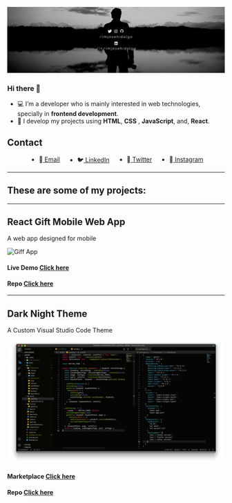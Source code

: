 ![header](./images/readme-header.png)
<!-- ![header](https://raw.githubusercontent.com/ImJoseHidalgo/imjosehidalgo/master/images/readme-header.png) -->

### Hi there 👋

- 💻 I’m a developer who is mainly interested in web technologies, specially in **frontend development**.
- 🔧 I develop my projects using **HTML**, **CSS** , **JavaScript**, and, **React**.
<!-- - I'm currently studying at 💚 **[Henry](https://soyhenry.com)**. -->
## Contact

<style>
  .ul {
    display: flex;
    justify-content: center;
  }
  .li {
    margin: 0 20px;
  }
</style>
<ul class="ul">
  <li class="li">📩<a href=""> Email</a></li>
  <li class="li">🐦<a href=""> LinkedIn</a></li>
  <li class="li">💼<a href=""> Twitter</a></li>
  <li class="li">📸<a href=""> Instagram</a></li>
</ul>

---

## These are some of my projects:

---

## React Gift Mobile Web App
A web app designed for mobile

![Giff App](https://repository-images.githubusercontent.com/317066963/23376800-4bf0-11eb-82c4-044ecde992f3)

#### Live Demo [Click here](https://gif9.netlify.app)
#### Repo [Click here](https://github.com/ImJoseHidalgo/giffApp)

---

## Dark Night Theme 
A Custom Visual Studio Code Theme

![Giff App](https://raw.githubusercontent.com/ImJoseHidalgo/vscode-dark-night/main/resources/Dark-Night-Theme-Preview.png)

#### Marketplace [Click here](https://marketplace.visualstudio.com/items?itemName=josehidalgo.dark-night)
#### Repo [Click here](https://github.com/ImJoseHidalgo/vscode-dark-night)